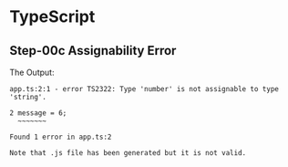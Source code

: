 # TypeScript

## Step-00c Assignability Error

The Output:

```
app.ts:2:1 - error TS2322: Type 'number' is not assignable to type 'string'.

2 message = 6;
  ~~~~~~~

Found 1 error in app.ts:2
```

```
Note that .js file has been generated but it is not valid.
```
